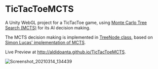 # TicTacToeMCTS
A Unity WebGL project for a TicTacToe game, using [Monte Carlo Tree Search (MCTS)](https://en.wikipedia.org/wiki/Monte_Carlo_tree_search) for its AI decision making.

The MCTS decision making is implemented in [TreeNode class](https://github.com/aldidoanta/TicTacToeMCTS/blob/master/Assets/Scripts/MCTS/TreeNode.cs), based on [Simon Lucas' implementation of MCTS](http://web.archive.org/web/20151213012727/http://mcts.ai/code/java.html).

Live Preview at http://aldidoanta.github.io/TicTacToeMCTS.

![Screenshot_20210314_134439](https://user-images.githubusercontent.com/4391973/111059903-86385b80-84cb-11eb-8813-c263e46cb282.png)
